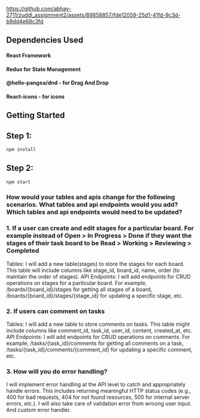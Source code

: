 


https://github.com/abhay-2711/zuddl_assignment2/assets/89858857/fde12059-25d1-41fd-9c3d-b9dd4e68c3fd


## Dependencies Used
#### React Framework
#### Redux for State Management
#### @hello-pangea/dnd - for Drag And Drop
#### React-icons - for icons

## Getting Started

## Step 1:
```bash
npm install
```

## Step 2:
```bash
npm start
```

### How would your tables and apis change for the following scenarios. What tables and api endpoints would you add? Which tables and api endpoints would need to be updated?
### 1. If a user can create and edit stages for a particular board. For example instead of Open > In Progress > Done if they want the stages of their task board to be Read > Working > Reviewing > Completed
Tables: I will add a new table(stages) to store the stages for each board. This table will include columns like stage_id, board_id, name, order (to maintain the order of stages).
API Endpoints: I will add endpoints for CRUD operations on stages for a particular board. For example, /boards/{board_id}/stages for getting all stages of a board, /boards/{board_id}/stages/{stage_id} for updating a specific stage, etc.

### 2. If users can comment on tasks
Tables: I will add a new table to store comments on tasks. This table might include columns like comment_id, task_id, user_id, content, created_at, etc.
API Endpoints: I will add endpoints for CRUD operations on comments. For example, /tasks/{task_id}/comments for getting all comments on a task, /tasks/{task_id}/comments/{comment_id} for updating a specific comment, etc.

### 3. How will you do error handling?
 I will implement error handling at the API level to catch and appropriately handle errors. This includes returning meaningful HTTP status codes (e.g., 400 for bad requests, 404 for not found resources, 500 for internal server errors, etc.).
 I will also take care of validation error from wroong user input. And custom error handler.

